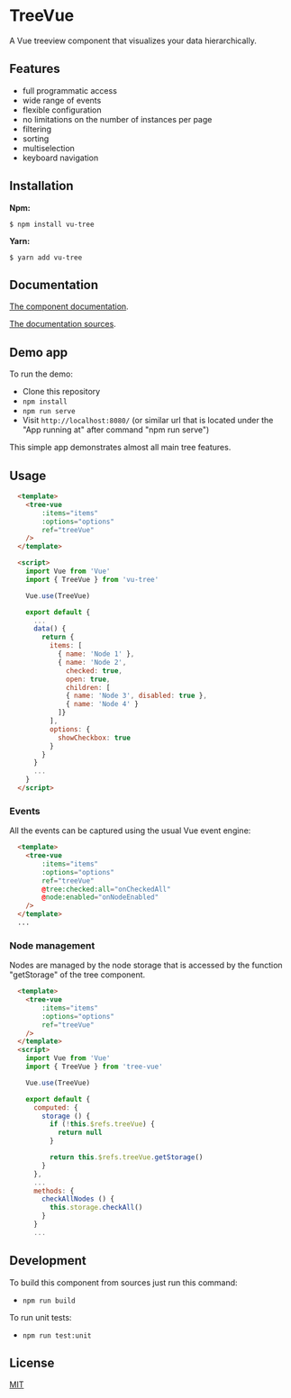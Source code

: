 # TreeVue

A Vue treeview component that visualizes your data hierarchically.

## Features
* full programmatic access
* wide range of events
* flexible configuration
* no limitations on the number of instances per page
* filtering
* sorting
* multiselection
* keyboard navigation

## Installation
**Npm:**

```shell
$ npm install vu-tree
```

**Yarn:**

```shell
$ yarn add vu-tree
```

## Documentation

[The component documentation](https://t0lik.github.io/tree-vue-docs).

[The documentation sources](https://github.com/t0lik/tree-vue-docs).

## Demo app

To run the demo:

* Clone this repository
* `npm install`
* `npm run serve` 
* Visit `http://localhost:8080/` (or similar url that is located under the "App running at" after command "npm run serve")

This simple app demonstrates almost all main tree features.

## Usage

```html
  <template>
    <tree-vue
        :items="items"
        :options="options"
        ref="treeVue"
    />
  </template>

  <script>
    import Vue from 'Vue'
    import { TreeVue } from 'vu-tree'

    Vue.use(TreeVue)

    export default {
      ...
      data() {
        return {
          items: [
            { name: 'Node 1' },
            { name: 'Node 2',
              checked: true,
              open: true,
              children: [
              { name: 'Node 3', disabled: true },
              { name: 'Node 4' }
            ]}
          ],
          options: {
            showCheckbox: true
          }
        }
      }
      ...
    }
  </script>
```
### Events
  All the events can be captured using the usual Vue event engine:
```html
  <template>
    <tree-vue
        :items="items"
        :options="options"
        ref="treeVue"
        @tree:checked:all="onCheckedAll"
        @node:enabled="onNodeEnabled"
    />
  </template>
  ...
```

### Node management
  Nodes are managed by the node storage that is accessed by the function "getStorage" of the tree component.
```html
  <template>
    <tree-vue
        :items="items"
        :options="options"
        ref="treeVue"
    />
  </template>
  <script>
    import Vue from 'Vue'
    import { TreeVue } from 'tree-vue'

    Vue.use(TreeVue)

    export default {
      computed: {
        storage () {
          if (!this.$refs.treeVue) {
            return null
          }

          return this.$refs.treeVue.getStorage()
        }
      },
      ...
      methods: {
        checkAllNodes () {
          this.storage.checkAll()
        }
      }
      ...
```


## Development

To build this component from sources just run this command:
- `npm run build`

To run unit tests:
- `npm run test:unit`


## License

[MIT](https://opensource.org/licenses/MIT)
